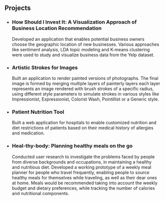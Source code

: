 ## Projects

- ### How Should I Invest It: A Visualization Approach of Business Location Recommendation
  Developed an application that enables potential business owners choose the geographic location of new businesses. Various approaches like sentiment analysis, LDA topic modeling and K-means clustering were used to study and visualize business data from the Yelp dataset.


- ### Artistic Strokes for Images
  Built an application to render painted versions of photographs. The final image is formed by merging multiple layers of painterly layers each layer represents an image rendered with brush strokes of a specific radius, using different style parameters to simulate strokes in various styles like Impressionist, Expressionist, Colorist Wash, Pointillist or a Generic style.
  
- ### Patient Nutrition Tool
  Built a web application for hospitals to enable customized nutrition and diet restrictions of patients based on their medical history of allergies and medication.
  
- ### Heal-thy-body: Planning healthy meals on the go
  Conducted user research to investigate the problems faced by people from diverse backgrounds and occupations, in maintaining a healthy and nutritious diet. Developed a working prototype of a weekly meal planner for people who travel frequently, enabling people to source healthy meals for themselves while traveling, as well as their dear ones at home. Meals would be recommended taking into account the weekly budget and dietary preferences, while tracking the number of calories and nutritional components.
